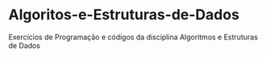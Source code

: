 # Algoritos-e-Estruturas-de-Dados
Exercícios de Programação e códigos da disciplina Algoritmos e Estruturas de Dados
